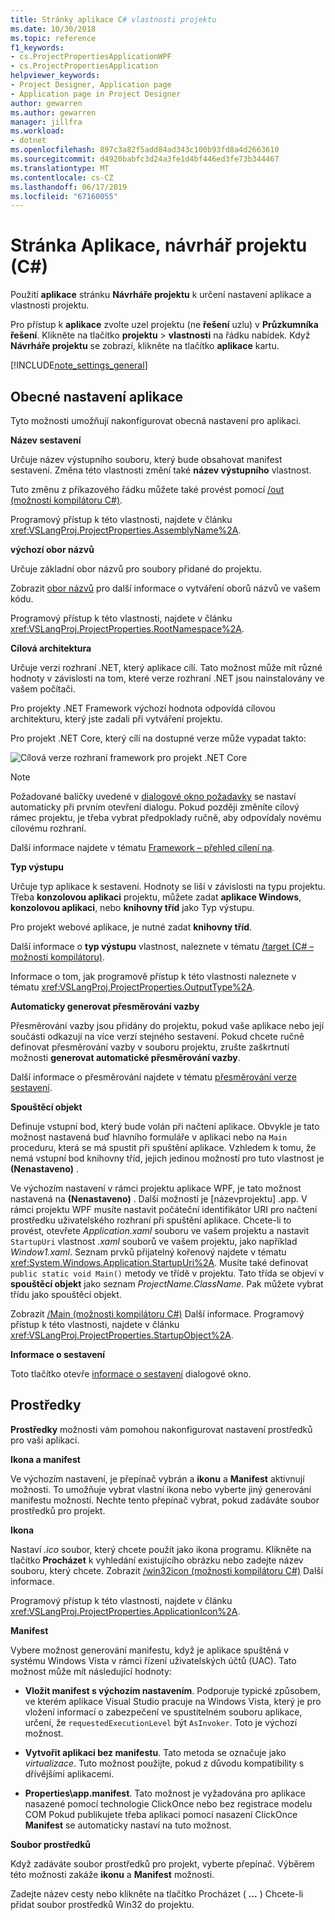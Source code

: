 ```yaml
---
title: Stránky aplikace C# vlastnosti projektu
ms.date: 10/30/2018
ms.topic: reference
f1_keywords:
- cs.ProjectPropertiesApplicationWPF
- cs.ProjectPropertiesApplication
helpviewer_keywords:
- Project Designer, Application page
- Application page in Project Designer
author: gewarren
ms.author: gewarren
manager: jillfra
ms.workload:
- dotnet
ms.openlocfilehash: 897c3a82f5add84ad343c100b93fd8a4d2663610
ms.sourcegitcommit: d4920babfc3d24a3fe1d4bf446ed3fe73b344467
ms.translationtype: MT
ms.contentlocale: cs-CZ
ms.lasthandoff: 06/17/2019
ms.locfileid: "67160055"
---
```

# <a name="application-page-project-designer-c"></a>Stránka Aplikace, návrhář projektu (C#)

Použití **aplikace** stránku **Návrháře projektu** k určení nastavení aplikace a vlastnosti projektu.

Pro přístup k **aplikace** zvolte uzel projektu (ne **řešení** uzlu) v **Průzkumníka řešení**. Klikněte na tlačítko **projektu** > **vlastnosti** na řádku nabídek. Když **Návrháře projektu** se zobrazí, klikněte na tlačítko **aplikace** kartu.

[!INCLUDE[note_settings_general](../../data-tools/includes/note_settings_general_md.md)]

## <a name="general-application-settings"></a>Obecné nastavení aplikace

Tyto možnosti umožňují nakonfigurovat obecná nastavení pro aplikaci.

**Název sestavení**

Určuje název výstupního souboru, který bude obsahovat manifest sestavení. Změna této vlastnosti změní také **název výstupního** vlastnost.

Tuto změnu z příkazového řádku můžete také provést pomocí [/out (možnosti kompilátoru C#)](/dotnet/csharp/language-reference/compiler-options/out-compiler-option).

Programový přístup k této vlastnosti, najdete v článku <xref:VSLangProj.ProjectProperties.AssemblyName%2A>.

**výchozí obor názvů**

Určuje základní obor názvů pro soubory přidané do projektu.

Zobrazit [obor názvů](/dotnet/csharp/language-reference/keywords/namespace) pro další informace o vytváření oborů názvů ve vašem kódu.

Programový přístup k této vlastnosti, najdete v článku <xref:VSLangProj.ProjectProperties.RootNamespace%2A>.

**Cílová architektura**

Určuje verzi rozhraní .NET, který aplikace cílí. Tato možnost může mít různé hodnoty v závislosti na tom, které verze rozhraní .NET jsou nainstalovány ve vašem počítači.

Pro projekty .NET Framework výchozí hodnota odpovídá cílovou architekturu, který jste zadali při vytváření projektu.

Pro projekt .NET Core, který cílí na dostupné verze může vypadat takto:

![Cílová verze rozhraní framework pro projekt .NET Core](../media/application-target-framework.png)

> [!NOTE]
> Požadované balíčky uvedené v [dialogové okno požadavky](../../ide/reference/prerequisites-dialog-box.md) se nastaví automaticky při prvním otevření dialogu. Pokud později změníte cílový rámec projektu, je třeba vybrat předpoklady ručně, aby odpovídaly novému cílovému rozhraní.

Další informace najdete v tématu [Framework – přehled cílení na](../../ide/visual-studio-multi-targeting-overview.md).

**Typ výstupu**

Určuje typ aplikace k sestavení. Hodnoty se liší v závislosti na typu projektu. Třeba **konzolovou aplikaci** projektu, můžete zadat **aplikace Windows**, **konzolovou aplikaci**, nebo **knihovny tříd** jako Typ výstupu.

Pro projekt webové aplikace, je nutné zadat **knihovny tříd**.

Další informace o **typ výstupu** vlastnost, naleznete v tématu [/target (C# – možnosti kompilátoru)](/dotnet/csharp/language-reference/compiler-options/target-compiler-option).

Informace o tom, jak programově přístup k této vlastnosti naleznete v tématu <xref:VSLangProj.ProjectProperties.OutputType%2A>.

**Automaticky generovat přesměrování vazby**

Přesměrování vazby jsou přidány do projektu, pokud vaše aplikace nebo její součásti odkazují na více verzí stejného sestavení. Pokud chcete ručně definovat přesměrování vazby v souboru projektu, zrušte zaškrtnutí možnosti **generovat automatické přesměrování vazby**.

Další informace o přesměrování najdete v tématu [přesměrování verze sestavení](/dotnet/framework/configure-apps/redirect-assembly-versions).

**Spouštěcí objekt**

Definuje vstupní bod, který bude volán při načtení aplikace. Obvykle je tato možnost nastavená buď hlavního formuláře v aplikaci nebo na `Main` proceduru, která se má spustit při spuštění aplikace. Vzhledem k tomu, že nemá vstupní bod knihovny tříd, jejich jedinou možností pro tuto vlastnost je **(Nenastaveno)** .

Ve výchozím nastavení v rámci projektu aplikace WPF, je tato možnost nastavená na **(Nenastaveno)** . Další možností je \[názevprojektu] .app. V rámci projektu WPF musíte nastavit počáteční identifikátor URI pro načtení prostředku uživatelského rozhraní při spuštění aplikace. Chcete-li to provést, otevřete *Application.xaml* souboru ve vašem projektu a nastavit `StartupUri` vlastnost *.xaml* souborů ve vašem projektu, jako například *Window1.xaml*. Seznam prvků přijatelný kořenový najdete v tématu <xref:System.Windows.Application.StartupUri%2A>. Musíte také definovat `public static void Main()` metody ve třídě v projektu. Tato třída se objeví v **spouštěcí objekt** jako seznam *ProjectName.ClassName*. Pak můžete vybrat třídu jako spouštěcí objekt.

Zobrazit [/Main (možnosti kompilátoru C#)](/dotnet/csharp/language-reference/compiler-options/main-compiler-option) Další informace. Programový přístup k této vlastnosti, najdete v článku <xref:VSLangProj.ProjectProperties.StartupObject%2A>.

**Informace o sestavení**

Toto tlačítko otevře [informace o sestavení](../../ide/reference/assembly-information-dialog-box.md) dialogové okno.

## <a name="resources"></a>Prostředky

**Prostředky** možnosti vám pomohou nakonfigurovat nastavení prostředků pro vaši aplikaci.

**Ikona a manifest**

Ve výchozím nastavení, je přepínač vybrán a **ikonu** a **Manifest** aktivnují možnosti. To umožňuje vybrat vlastní ikona nebo vyberte jiný generování manifestu možnosti. Nechte tento přepínač vybrat, pokud zadáváte soubor prostředků pro projekt.

**Ikona**

Nastaví *.ico* soubor, který chcete použít jako ikona programu. Klikněte na tlačítko **Procházet** k vyhledání existujícího obrázku nebo zadejte název souboru, který chcete. Zobrazit [/win32icon (možnosti kompilátoru C#)](/dotnet/csharp/language-reference/compiler-options/win32icon-compiler-option) Další informace.

Programový přístup k této vlastnosti, najdete v článku <xref:VSLangProj.ProjectProperties.ApplicationIcon%2A>.

**Manifest**

Vybere možnost generování manifestu, když je aplikace spuštěná v systému Windows Vista v rámci řízení uživatelských účtů (UAC). Tato možnost může mít následující hodnoty:

- **Vložit manifest s výchozím nastavením**. Podporuje typické způsobem, ve kterém aplikace Visual Studio pracuje na Windows Vista, který je pro vložení informací o zabezpečení ve spustitelném souboru aplikace, určení, že `requestedExecutionLevel` být `AsInvoker`. Toto je výchozí možnost.

- **Vytvořit aplikaci bez manifestu**. Tato metoda se označuje jako *virtualizace*. Tuto možnost použijte, pokud z důvodu kompatibility s dřívějšími aplikacemi.

- **Properties\app.manifest**. Tato možnost je vyžadována pro aplikace nasazené pomocí technologie ClickOnce nebo bez registrace modelu COM Pokud publikujete třeba aplikaci pomocí nasazení ClickOnce **Manifest** se automaticky nastaví na tuto možnost.

**Soubor prostředků**

Když zadáváte soubor prostředků pro projekt, vyberte přepínač. Výběrem této možnosti zakáže **ikonu** a **Manifest** možnosti.

Zadejte název cesty nebo klikněte na tlačítko Procházet ( **...** ) Chcete-li přidat soubor prostředků Win32 do projektu.